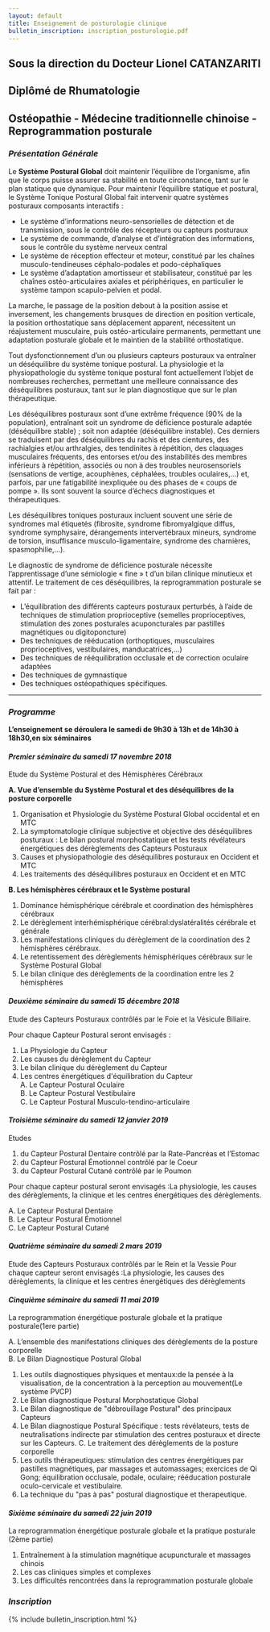```yaml
---
layout: default
title: Enseignement de posturologie clinique
bulletin_inscription: inscription_posturologie.pdf
---
```


## Sous la direction du Docteur Lionel CATANZARITI ##
## Diplômé de Rhumatologie  ##
## Ostéopathie - Médecine traditionnelle chinoise - Reprogrammation posturale ##

### *Présentation Générale* ###

Le **Système Postural Global** doit maintenir l’équilibre de l’organisme, afin que le corps puisse assurer sa stabilité en toute circonstance, tant sur le plan statique que dynamique. Pour maintenir l’équilibre statique et postural, le Système Tonique Postural Global fait intervenir quatre systèmes posturaux composants interactifs :
- Le système d’informations neuro-sensorielles de détection et de transmission, sous le contrôle des récepteurs ou capteurs posturaux
- Le système de commande, d’analyse et d’intégration des informations, sous le contrôle du système nerveux central
- Le système de réception effecteur et moteur, constitué par les chaînes musculo-tendineuses céphalo-podales et podo-céphaliques
- Le système d’adaptation amortisseur et stabilisateur, constitué par les chaînes ostéo-articulaires axiales et périphériques, en particulier le système tampon scapulo-pelvien et podal.

La marche, le passage de la position debout à la position assise et inversement, les changements brusques de direction en position verticale, la position orthostatique sans déplacement apparent, nécessitent un réajustement musculaire, puis ostéo-articulaire permanents, permettant une adaptation posturale globale et le maintien de la stabilité orthostatique.

Tout dysfonctionnement d’un ou plusieurs capteurs posturaux va entraîner un déséquilibre du système tonique postural. La physiologie et la physiopathologie du système tonique postural font actuellement l’objet de nombreuses recherches, permettant une meilleure connaissance des déséquilibres posturaux, tant sur le plan diagnostique que sur le plan thérapeutique.

Les déséquilibres posturaux sont d’une extrême fréquence (90% de la population), entraînant soit un syndrome de déficience posturale adaptée (déséquilibre stable) ; soit non adaptée (déséquilibre instable). Ces derniers se traduisent par des déséquilibres du rachis et des cientures, des rachialgies et/ou arthralgies, des tendinites à répétition, des claquages musculaires fréquents, des entorses et/ou des instabilités des membres inférieurs à répétition, associés ou non à des troubles neurosensoriels (sensations de vertige, acouphènes, céphalées, troubles oculaires,…) et, parfois, par une fatigabilité inexpliquée ou des phases de « coups de pompe ». Ils sont souvent la source d’échecs diagnostiques et thérapeutiques.

Les déséquilibres toniques posturaux incluent souvent une série de syndromes mal étiquetés (fibrosite, syndrome fibromyalgique diffus, syndrome symphysaire, dérangements intervertébraux mineurs, syndrome de torsion, insuffisance musculo-ligamentaire, syndrome des charnières, spasmophilie,…).

Le diagnostic de syndrome de déficience posturale nécessite l’apprentissage d’une sémiologie « fine » t d’un bilan clinique minutieux et attentif. Le traitement de ces déséquilibres, la reprogrammation posturale se fait par :
- L’équilibration des différents capteurs posturaux perturbés, à l’aide de techniques de stimulation proprioceptive (semelles proprioceptives, stimulation des zones posturales acuponcturales par pastilles magnétiques ou digitoponcture)
- Des techniques de rééducation (orthoptiques, musculaires proprioceptives, vestibulaires, manducatrices,…)
- Des techniques de rééquilibration occlusale et de correction oculaire adaptées
- Des techniques de gymnastique
- Des techniques ostéopathiques spécifiques.


____

### *Programme* ###

**L’enseignement se déroulera le samedi de 9h30 à 13h et de 14h30 à 18h30,en six séminaires**

#### *Premier séminaire du samedi 17 novembre 2018* ####

Etude du Système Postural et des Hémisphères Cérébraux

**A. Vue d’ensemble du Système Postural et des déséquilibres de la posture corporelle**
1. Organisation et Physiologie du Système Postural Global occidental et en MTC
2. La symptomatologie clinique subjective et objective des déséquilibres posturaux : Le
bilan postural morphostatique et les tests révélateurs énergétiques des dérèglements des
Capteurs Posturaux
3. Causes et physiopathoĺogie des déséquilibres posturaux en Occident et MTC
4. Les traitements des déséquilibres posturaux en Occident et en MTC

**B. Les hémisphères cérébraux et le Système postural**
1. Dominance hémisphérique cérébrale et coordination des hémisphères cérébraux
2. Le dérèglement interhémisphérique cérébral:dyslatéralités cérébrale et générale
4. Les manifestations cliniques du dérèglement de la coordination des 2 hémisphères cérébraux.
5. Le retentissement des dérèglements hémisphériques cérébraux sur le Système Postural Global
6. Le bilan clinique des dérèglements de la coordination entre les 2 hémisphères

#### *Deuxième séminaire du samedi 15 décembre 2018* ####

Etude des Capteurs Posturaux contrôlés par le Foie et la
Vésicule Biliaire.

Pour chaque Capteur Postural seront envisagés :
1. La Physiologie du Capteur
2. Les causes du dérèglement du Capteur
3. Le bilan clinique du dérèglement du Capteur  
4. Les centres énergétiques d'équilibration du Capteur  
A. Le Capteur Postural Oculaire  
B. Le Capteur Postural Vestibulaire  
C. Le Capteur Postural Musculo-tendino-articulaire

#### *Troisième séminaire du samedi 12 janvier 2019* ####

Etudes
1. du Capteur Postural Dentaire contrôlé par la Rate-Pancréas et l’Estomac
2. du Capteur Postural Émotionnel contrôlé par le Coeur
3. du Capteur Postural Cutané contrôlé par le Poumon

Pour chaque capteur postural seront envisagés :La physiologie, les causes des dérèglements, la clinique et les centres énergétiques des dérèglements.

A. Le Capteur Postural Dentaire  
B. Le Capteur Postural Émotionnel  
C. Le Capteur Postural Cutané  

#### *Quatrième séminaire du samedi 2 mars 2019* ####

Etude des Capteurs Posturaux contrôlés par le Rein et la Vessie
Pour chaque capteur seront envisagés :La physiologie, les causes des dérèglements, la clinique et les centres énergétiques des dérèglements

#### *Cinquième séminaire du samedi 11 mai 2019* ####

La reprogrammation énergétique posturale globale et la pratique posturale(1ere partie)

A. L’ensemble des manifestations cliniques des dérèglements de la posture corporelle  
B. Le Bilan Diagnostique Postural Global  
1. Les outils diagnostiques physiques et mentaux:de la pensée à la visualisation, de la
concentration à la perception au mouvement(Le système PVCP)  
2. Le Bilan diagnostique Postural Morphostatique Global  
3. Le Bilan diagnostique de "débrouillage Postural" des principaux Capteurs  
4. Le Bilan diagnostique Postural Spécifique : tests révélateurs, tests de neutralisations indirecte par stimulation des centres posturaux et directe sur les Capteurs.
C. Le traitement des dérèglements de la posture corporelle  
1. Les outils thérapeutiques: stimulation des centres énergétiques par pastilles magnétiques, par massages et automassages; exercices de Qi Gong; équilibration occlusale, podale, oculaire; rééducation posturale oculo-cervicale et vestibulaire.  
2. La technique du "pas à pas" postural diagnostique et therapeutique.

#### *Sixième séminaire du samedi 22 juin 2019* ####

La reprogrammation énergétique posturale globale et la pratique posturale (2ème partie)

1. Entraînement à la stimulation magnétique acupuncturale et massages chinois
2. Les cas cliniques simples et complexes
3. Les difficultés rencontrées dans la reprogrammation posturale globale

### *Inscription* ###

{% include bulletin_inscription.html %}
